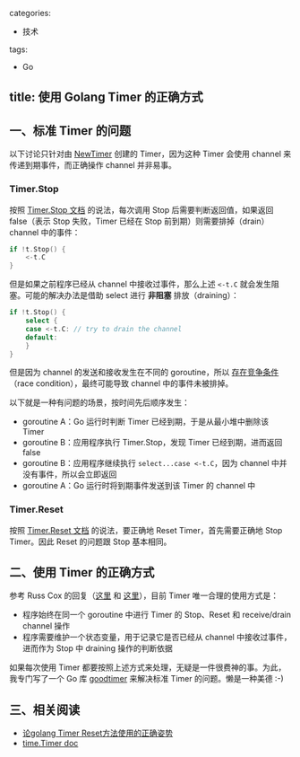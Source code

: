 categories:
- 技术

tags:
- Go

title: 使用 Golang Timer 的正确方式
---

## 一、标准 Timer 的问题

以下讨论只针对由 [NewTimer][1] 创建的 Timer，因为这种 Timer 会使用 channel 来传递到期事件，而正确操作 channel 并非易事。

### Timer.Stop

按照 [Timer.Stop 文档][2] 的说法，每次调用 Stop 后需要判断返回值，如果返回 false（表示 Stop 失败，Timer 已经在 Stop 前到期）则需要排掉（drain）channel 中的事件：

```go
if !t.Stop() {
	<-t.C
}
```

但是如果之前程序已经从 channel 中接收过事件，那么上述 `<-t.C` 就会发生阻塞。可能的解决办法是借助 select 进行 **非阻塞** 排放（draining）：

```go
if !t.Stop() {
	select {
	case <-t.C: // try to drain the channel
	default:
	}
}
```

但是因为 channel 的发送和接收发生在不同的 goroutine，所以 [存在竞争条件][3]（race condition），最终可能导致 channel 中的事件未被排掉。

以下就是一种有问题的场景，按时间先后顺序发生：

- goroutine A：Go 运行时判断 Timer 已经到期，于是从最小堆中删除该 Timer
- goroutine B：应用程序执行 Timer.Stop，发现 Timer 已经到期，进而返回 false
- goroutine B：应用程序继续执行 `select...case <-t.C`，因为 channel 中并没有事件，所以会立即返回
- goroutine A：Go 运行时将到期事件发送到该 Timer 的 channel 中

### Timer.Reset

按照 [Timer.Reset 文档][4] 的说法，要正确地 Reset Timer，首先需要正确地 Stop Timer。因此 Reset 的问题跟 Stop 基本相同。


## 二、使用 Timer 的正确方式

参考 Russ Cox 的回复（[这里][5] 和 [这里][6]），目前 Timer 唯一合理的使用方式是：

- 程序始终在同一个 goroutine 中进行 Timer 的 Stop、Reset 和 receive/drain channel 操作
- 程序需要维护一个状态变量，用于记录它是否已经从 channel 中接收过事件，进而作为 Stop 中 draining 操作的判断依据

如果每次使用 Timer 都要按照上述方式来处理，无疑是一件很费神的事。为此，我专门写了一个 Go 库 [goodtimer][7] 来解决标准 Timer 的问题。懒是一种美德 :-)


## 三、相关阅读

- [论golang Timer Reset方法使用的正确姿势][8]
- [time.Timer doc][9]


[1]: https://golang.org/pkg/time/#NewTimer
[2]: https://golang.org/pkg/time/#Timer.Stop
[3]: https://github.com/golang/go/issues/14383#issuecomment-185977844
[4]: https://golang.org/pkg/time/#Timer.Reset
[5]: https://github.com/golang/go/issues/11513#issuecomment-157062583
[6]: https://groups.google.com/d/msg/golang-dev/c9UUfASVPoU/tlbK2BpFEwAJ
[7]: https://github.com/RussellLuo/goodtimer
[8]: https://tonybai.com/2016/12/21/how-to-use-timer-reset-in-golang-correctly/
[9]: https://golang.org/pkg/time/#Timer
